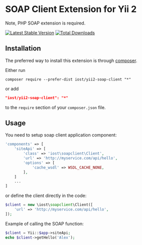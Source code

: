 SOAP Client Extension for Yii 2
==============================

Note, PHP SOAP extension is required.

[![Latest Stable Version](https://poser.pugx.org/iost/yii2-soap-client/v/stable.png)](https://packagist.org/packages/iost/yii2-soap-client)
[![Total Downloads](https://poser.pugx.org/iost/yii2-soap-client/downloads.png)](https://packagist.org/packages/iost/yii2-soap-client)

Installation
------------

The preferred way to install this extension is through [composer](http://getcomposer.org/download/).

Either run

```
composer require --prefer-dist iost/yii2-soap-client "*"
```

or add

```json
"iost/yii2-soap-client": "*"
```

to the `require` section of your `composer.json` file.

Usage
-----

You need to setup soap client application component:

```php
'components' => [
    'siteApi' => [
        'class' => 'iost\soapclient\Client',
        'url' => 'http://myservice.com/api/hello',
        'options' => [
            'cache_wsdl' => WSDL_CACHE_NONE,
        ],
    ]
    ...
]
```

or define the client directly in the code:

```php
$client = new \iost\soapclient\Client([
    'url' => 'http://myservice.com/api/hello',
]);
```

Example of calling the SOAP function:

```php
$client = Yii::$app->siteApi;
echo $client->getHello('Alex');
```
